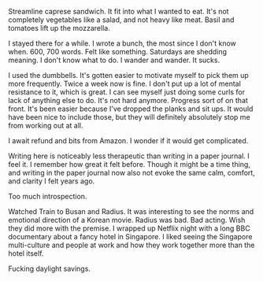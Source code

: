 Streamline caprese sandwich. It fit into what I wanted to eat. It's not completely vegetables like a salad, and not heavy like meat. Basil and tomatoes lift up the mozzarella.

I stayed there for a while. I wrote a bunch, the most since I don't know when. 600, 700 words. Felt like something. Saturdays are shedding meaning. I don't know what to do. I wander and wander. It sucks.

I used the dumbbells. It's gotten easier to motivate myself to pick them up more frequently. Twice a week now is fine. I don't put up a lot of mental resistance to it, which is great. I can see myself just doing some curls for lack of anything else to do. It's not hard anymore. Progress sort of on that front. It's been easier because I've dropped the planks and sit ups. It would have been nice to include those, but they will definitely absolutely stop me from working out at all.

I await refund and bits from Amazon. I wonder if it would get complicated.

Writing here is noticeably less therapeutic than writing in a paper journal. I feel it. I remember how great it felt before. Though it might be a time thing, and writing in the paper journal now also not evoke the same calm, comfort, and clarity I felt years ago.

Too much introspection.

Watched Train to Busan and Radius. It was interesting to see the norms and emotional direction of a Korean movie. Radius was bad. Bad acting. Wish they did more with the premise. I wrapped up Netflix night with a long BBC documentary about a fancy hotel in Singapore. I liked seeing the Singapore multi-culture and people at work and how they work together more than the hotel itself.

Fucking daylight savings.
